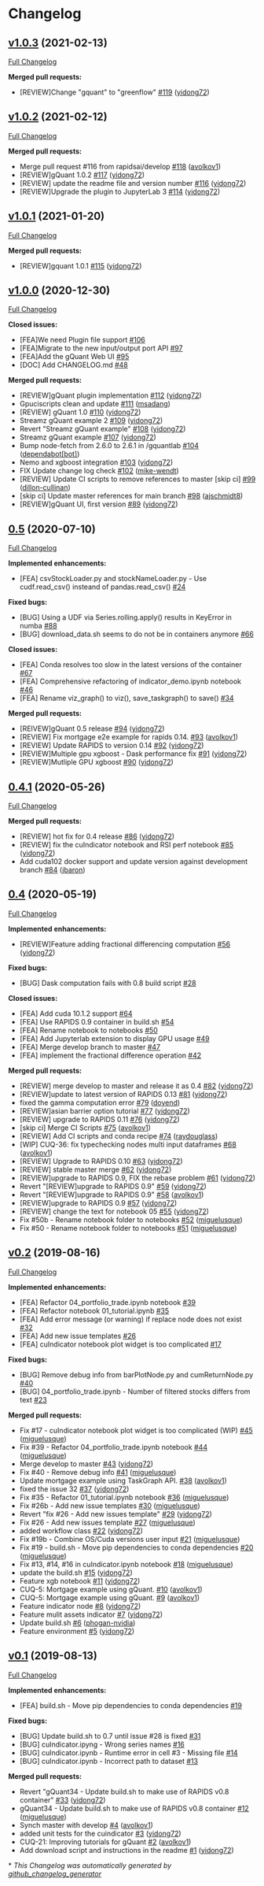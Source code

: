 # Changelog

## [v1.0.3](https://github.com/NVIDIA/fsi-samples/tree/v1.0.3) (2021-02-13)

[Full Changelog](https://github.com/NVIDIA/fsi-samples/compare/v1.0.2...v1.0.3)

**Merged pull requests:**

- \[REVIEW\]Change "gquant" to "greenflow" [\#119](https://github.com/NVIDIA/fsi-samples/pull/119) ([yidong72](https://github.com/yidong72))

## [v1.0.2](https://github.com/NVIDIA/fsi-samples/tree/v1.0.2) (2021-02-12)

[Full Changelog](https://github.com/NVIDIA/fsi-samples/compare/v1.0.1...v1.0.2)

**Merged pull requests:**

- Merge pull request \#116 from rapidsai/develop [\#118](https://github.com/NVIDIA/fsi-samples/pull/118) ([avolkov1](https://github.com/avolkov1))
- \[REVIEW\]gQuant 1.0.2 [\#117](https://github.com/NVIDIA/fsi-samples/pull/117) ([yidong72](https://github.com/yidong72))
- \[REVIEW\] update the readme file and version number [\#116](https://github.com/NVIDIA/fsi-samples/pull/116) ([yidong72](https://github.com/yidong72))
- \[REVIEW\]Upgrade the plugin to JupyterLab 3 [\#114](https://github.com/NVIDIA/fsi-samples/pull/114) ([yidong72](https://github.com/yidong72))

## [v1.0.1](https://github.com/NVIDIA/fsi-samples/tree/v1.0.1) (2021-01-20)

[Full Changelog](https://github.com/NVIDIA/fsi-samples/compare/v1.0.0...v1.0.1)

**Merged pull requests:**

- \[REVIEW\]gquant 1.0.1 [\#115](https://github.com/NVIDIA/fsi-samples/pull/115) ([yidong72](https://github.com/yidong72))

## [v1.0.0](https://github.com/NVIDIA/fsi-samples/tree/v1.0.0) (2020-12-30)

[Full Changelog](https://github.com/NVIDIA/fsi-samples/compare/0.5...v1.0.0)

**Closed issues:**

- \[FEA\]We need Plugin file support [\#106](https://github.com/NVIDIA/fsi-samples/issues/106)
- \[FEA\]Migrate to the new input/output port API [\#97](https://github.com/NVIDIA/fsi-samples/issues/97)
- \[FEA\]Add the gQuant Web UI [\#95](https://github.com/NVIDIA/fsi-samples/issues/95)
- \[DOC\] Add CHANGELOG.md [\#48](https://github.com/NVIDIA/fsi-samples/issues/48)

**Merged pull requests:**

- \[REVIEW\]gQuant plugin implementation [\#112](https://github.com/NVIDIA/fsi-samples/pull/112) ([yidong72](https://github.com/yidong72))
- Gpuciscripts clean and update [\#111](https://github.com/NVIDIA/fsi-samples/pull/111) ([msadang](https://github.com/msadang))
- \[REVIEW\] gQuant 1.0 [\#110](https://github.com/NVIDIA/fsi-samples/pull/110) ([yidong72](https://github.com/yidong72))
- Streamz gQuant example 2 [\#109](https://github.com/NVIDIA/fsi-samples/pull/109) ([yidong72](https://github.com/yidong72))
- Revert "Streamz gQuant example" [\#108](https://github.com/NVIDIA/fsi-samples/pull/108) ([yidong72](https://github.com/yidong72))
- Streamz gQuant example [\#107](https://github.com/NVIDIA/fsi-samples/pull/107) ([yidong72](https://github.com/yidong72))
- Bump node-fetch from 2.6.0 to 2.6.1 in /gquantlab [\#104](https://github.com/NVIDIA/fsi-samples/pull/104) ([dependabot[bot]](https://github.com/apps/dependabot))
- Nemo and xgboost integration  [\#103](https://github.com/NVIDIA/fsi-samples/pull/103) ([yidong72](https://github.com/yidong72))
- FIX Update change log check [\#102](https://github.com/NVIDIA/fsi-samples/pull/102) ([mike-wendt](https://github.com/mike-wendt))
- \[REVIEW\] Update CI scripts to remove references to master \[skip ci\] [\#99](https://github.com/NVIDIA/fsi-samples/pull/99) ([dillon-cullinan](https://github.com/dillon-cullinan))
- \[skip ci\] Update master references for main branch [\#98](https://github.com/NVIDIA/fsi-samples/pull/98) ([ajschmidt8](https://github.com/ajschmidt8))
- \[REVIEW\]gQuant UI, first version [\#89](https://github.com/NVIDIA/fsi-samples/pull/89) ([yidong72](https://github.com/yidong72))

## [0.5](https://github.com/NVIDIA/fsi-samples/tree/0.5) (2020-07-10)

[Full Changelog](https://github.com/NVIDIA/fsi-samples/compare/0.4.1...0.5)

**Implemented enhancements:**

- \[FEA\] csvStockLoader.py and stockNameLoader.py - Use cudf.read\_csv\(\) insteand of pandas.read\_csv\(\) [\#24](https://github.com/NVIDIA/fsi-samples/issues/24)

**Fixed bugs:**

- \[BUG\] Using a UDF via Series.rolling.apply\(\) results in KeyError in numba [\#88](https://github.com/NVIDIA/fsi-samples/issues/88)
- \[BUG\] download\_data.sh seems to do not be in containers anymore [\#66](https://github.com/NVIDIA/fsi-samples/issues/66)

**Closed issues:**

- \[FEA\] Conda resolves too slow in the latest versions of the container [\#67](https://github.com/NVIDIA/fsi-samples/issues/67)
- \[FEA\] Comprehensive refactoring of indicator\_demo.ipynb notebook [\#46](https://github.com/NVIDIA/fsi-samples/issues/46)
- \[FEA\] Rename viz\_graph\(\) to viz\(\), save\_taskgraph\(\) to save\(\) [\#34](https://github.com/NVIDIA/fsi-samples/issues/34)

**Merged pull requests:**

- \[REIVEW\]gQuant 0.5 release [\#94](https://github.com/NVIDIA/fsi-samples/pull/94) ([yidong72](https://github.com/yidong72))
- \[REVIEW\] Fix mortgage e2e example for rapids 0.14. [\#93](https://github.com/NVIDIA/fsi-samples/pull/93) ([avolkov1](https://github.com/avolkov1))
- \[REVIEW\] Update RAPIDS to version 0.14 [\#92](https://github.com/NVIDIA/fsi-samples/pull/92) ([yidong72](https://github.com/yidong72))
- \[REVIEW\]Multiple gpu xgboost - Dask performance fix [\#91](https://github.com/NVIDIA/fsi-samples/pull/91) ([yidong72](https://github.com/yidong72))
- \[REVIEW\]Mutliple GPU xgboost [\#90](https://github.com/NVIDIA/fsi-samples/pull/90) ([yidong72](https://github.com/yidong72))

## [0.4.1](https://github.com/NVIDIA/fsi-samples/tree/0.4.1) (2020-05-26)

[Full Changelog](https://github.com/NVIDIA/fsi-samples/compare/0.4...0.4.1)

**Merged pull requests:**

- \[REVIEW\] hot fix for 0.4 release [\#86](https://github.com/NVIDIA/fsi-samples/pull/86) ([yidong72](https://github.com/yidong72))
- \[REVIEW\] fix the cuIndicator notebook and RSI perf notebook [\#85](https://github.com/NVIDIA/fsi-samples/pull/85) ([yidong72](https://github.com/yidong72))
- Add cuda102 docker support and update version against development branch [\#84](https://github.com/NVIDIA/fsi-samples/pull/84) ([jbaron](https://github.com/jbaron))

## [0.4](https://github.com/NVIDIA/fsi-samples/tree/0.4) (2020-05-19)

[Full Changelog](https://github.com/NVIDIA/fsi-samples/compare/v0.2...0.4)

**Implemented enhancements:**

- \[REVIEW\]Feature adding fractional differencing computation [\#56](https://github.com/NVIDIA/fsi-samples/pull/56) ([yidong72](https://github.com/yidong72))

**Fixed bugs:**

- \[BUG\] Dask computation fails with 0.8 build script [\#28](https://github.com/NVIDIA/fsi-samples/issues/28)

**Closed issues:**

- \[FEA\] Add cuda 10.1.2 support [\#64](https://github.com/NVIDIA/fsi-samples/issues/64)
- \[FEA\] Use RAPIDS 0.9 container in build.sh [\#54](https://github.com/NVIDIA/fsi-samples/issues/54)
- \[FEA\] Rename notebook to notebooks [\#50](https://github.com/NVIDIA/fsi-samples/issues/50)
- \[FEA\] Add Jupyterlab extension to display GPU usage [\#49](https://github.com/NVIDIA/fsi-samples/issues/49)
- \[FEA\] Merge develop branch to master [\#47](https://github.com/NVIDIA/fsi-samples/issues/47)
- \[FEA\] implement the fractional difference operation [\#42](https://github.com/NVIDIA/fsi-samples/issues/42)

**Merged pull requests:**

- \[REVIEW\] merge develop to master and release it as 0.4 [\#82](https://github.com/NVIDIA/fsi-samples/pull/82) ([yidong72](https://github.com/yidong72))
- \[REVIEW\]update to latest version of RAPIDS 0.13 [\#81](https://github.com/NVIDIA/fsi-samples/pull/81) ([yidong72](https://github.com/yidong72))
- fixed the gamma computation error [\#79](https://github.com/NVIDIA/fsi-samples/pull/79) ([doyend](https://github.com/doyend))
- \[REVIEW\]asian barrier option  tutorial [\#77](https://github.com/NVIDIA/fsi-samples/pull/77) ([yidong72](https://github.com/yidong72))
- \[REVIEW\] upgrade to RAPIDS 0.11 [\#76](https://github.com/NVIDIA/fsi-samples/pull/76) ([yidong72](https://github.com/yidong72))
- \[skip ci\] Merge CI Scripts [\#75](https://github.com/NVIDIA/fsi-samples/pull/75) ([avolkov1](https://github.com/avolkov1))
- \[REVIEW\] Add CI scripts and conda recipe [\#74](https://github.com/NVIDIA/fsi-samples/pull/74) ([raydouglass](https://github.com/raydouglass))
- \[WIP\] CUQ-36: fix typechecking nodes multi input dataframes [\#68](https://github.com/NVIDIA/fsi-samples/pull/68) ([avolkov1](https://github.com/avolkov1))
- \[REVIEW\] Upgrade to RAPIDS 0.10 [\#63](https://github.com/NVIDIA/fsi-samples/pull/63) ([yidong72](https://github.com/yidong72))
- \[REVIEW\] stable master merge [\#62](https://github.com/NVIDIA/fsi-samples/pull/62) ([yidong72](https://github.com/yidong72))
- \[REVIEW\]upgrade to RAPIDS 0.9, FIX the rebase problem [\#61](https://github.com/NVIDIA/fsi-samples/pull/61) ([yidong72](https://github.com/yidong72))
- Revert "\[REVIEW\]upgrade to RAPIDS 0.9" [\#59](https://github.com/NVIDIA/fsi-samples/pull/59) ([yidong72](https://github.com/yidong72))
- Revert "\[REVIEW\]upgrade to RAPIDS 0.9" [\#58](https://github.com/NVIDIA/fsi-samples/pull/58) ([avolkov1](https://github.com/avolkov1))
- \[REVIEW\]upgrade to RAPIDS 0.9 [\#57](https://github.com/NVIDIA/fsi-samples/pull/57) ([yidong72](https://github.com/yidong72))
- \[REVIEW\] change the text for notebook 05 [\#55](https://github.com/NVIDIA/fsi-samples/pull/55) ([yidong72](https://github.com/yidong72))
- Fix \#50b - Rename notebook folder to notebooks [\#52](https://github.com/NVIDIA/fsi-samples/pull/52) ([miguelusque](https://github.com/miguelusque))
- Fix \#50 - Rename notebook folder to notebooks [\#51](https://github.com/NVIDIA/fsi-samples/pull/51) ([miguelusque](https://github.com/miguelusque))

## [v0.2](https://github.com/NVIDIA/fsi-samples/tree/v0.2) (2019-08-16)

[Full Changelog](https://github.com/NVIDIA/fsi-samples/compare/v0.1...v0.2)

**Implemented enhancements:**

- \[FEA\] Refactor 04\_portfolio\_trade.ipynb notebook [\#39](https://github.com/NVIDIA/fsi-samples/issues/39)
- \[FEA\] Refactor notebook 01\_tutorial.ipynb [\#35](https://github.com/NVIDIA/fsi-samples/issues/35)
- \[FEA\] Add error message \(or warning\) if replace node does not exist [\#32](https://github.com/NVIDIA/fsi-samples/issues/32)
- \[FEA\] Add new issue templates [\#26](https://github.com/NVIDIA/fsi-samples/issues/26)
- \[FEA\] cuIndicator notebook plot widget is too complicated [\#17](https://github.com/NVIDIA/fsi-samples/issues/17)

**Fixed bugs:**

- \[BUG\] Remove debug info from barPlotNode.py and cumReturnNode.py [\#40](https://github.com/NVIDIA/fsi-samples/issues/40)
- \[BUG\] 04\_portfolio\_trade.ipynb - Number of filtered stocks differs from text [\#23](https://github.com/NVIDIA/fsi-samples/issues/23)

**Merged pull requests:**

- Fix \#17 - cuIndicator notebook plot widget is too complicated \(WIP\) [\#45](https://github.com/NVIDIA/fsi-samples/pull/45) ([miguelusque](https://github.com/miguelusque))
- Fix \#39 - Refactor 04\_portfolio\_trade.ipynb notebook [\#44](https://github.com/NVIDIA/fsi-samples/pull/44) ([miguelusque](https://github.com/miguelusque))
- Merge develop to master [\#43](https://github.com/NVIDIA/fsi-samples/pull/43) ([yidong72](https://github.com/yidong72))
- Fix \#40 - Remove debug info [\#41](https://github.com/NVIDIA/fsi-samples/pull/41) ([miguelusque](https://github.com/miguelusque))
- Update mortgage example using TaskGraph API. [\#38](https://github.com/NVIDIA/fsi-samples/pull/38) ([avolkov1](https://github.com/avolkov1))
- fixed the issue 32 [\#37](https://github.com/NVIDIA/fsi-samples/pull/37) ([yidong72](https://github.com/yidong72))
- Fix \#35 - Refactor 01\_tutorial.ipynb notebook [\#36](https://github.com/NVIDIA/fsi-samples/pull/36) ([miguelusque](https://github.com/miguelusque))
- Fix \#26b - Add new issue templates [\#30](https://github.com/NVIDIA/fsi-samples/pull/30) ([miguelusque](https://github.com/miguelusque))
- Revert "fix \#26 - Add new issues template" [\#29](https://github.com/NVIDIA/fsi-samples/pull/29) ([yidong72](https://github.com/yidong72))
- Fix \#26 - Add new issues template [\#27](https://github.com/NVIDIA/fsi-samples/pull/27) ([miguelusque](https://github.com/miguelusque))
- added workflow class [\#22](https://github.com/NVIDIA/fsi-samples/pull/22) ([yidong72](https://github.com/yidong72))
- Fix \#19b - Combine OS/Cuda versions user input [\#21](https://github.com/NVIDIA/fsi-samples/pull/21) ([miguelusque](https://github.com/miguelusque))
- Fix \#19 - build.sh - Move pip dependencies to conda dependencies [\#20](https://github.com/NVIDIA/fsi-samples/pull/20) ([miguelusque](https://github.com/miguelusque))
- Fix \#13, \#14, \#16 in cuIndicator.ipynb notebook [\#18](https://github.com/NVIDIA/fsi-samples/pull/18) ([miguelusque](https://github.com/miguelusque))
- update the build.sh [\#15](https://github.com/NVIDIA/fsi-samples/pull/15) ([yidong72](https://github.com/yidong72))
- Feature xgb notebook [\#11](https://github.com/NVIDIA/fsi-samples/pull/11) ([yidong72](https://github.com/yidong72))
- CUQ-5: Mortgage example using gQuant. [\#10](https://github.com/NVIDIA/fsi-samples/pull/10) ([avolkov1](https://github.com/avolkov1))
- CUQ-5: Mortgage example using  gQuant. [\#9](https://github.com/NVIDIA/fsi-samples/pull/9) ([avolkov1](https://github.com/avolkov1))
- Feature indicator node [\#8](https://github.com/NVIDIA/fsi-samples/pull/8) ([yidong72](https://github.com/yidong72))
- Feature mulit assets indicator [\#7](https://github.com/NVIDIA/fsi-samples/pull/7) ([yidong72](https://github.com/yidong72))
- Update build.sh [\#6](https://github.com/NVIDIA/fsi-samples/pull/6) ([phogan-nvidia](https://github.com/phogan-nvidia))
- Feature environment [\#5](https://github.com/NVIDIA/fsi-samples/pull/5) ([yidong72](https://github.com/yidong72))

## [v0.1](https://github.com/NVIDIA/fsi-samples/tree/v0.1) (2019-08-13)

[Full Changelog](https://github.com/NVIDIA/fsi-samples/compare/e4a967fc9e3289fdbfa37e7a7b84887579332b42...v0.1)

**Implemented enhancements:**

- \[FEA\] build.sh - Move pip dependencies to conda dependencies [\#19](https://github.com/NVIDIA/fsi-samples/issues/19)

**Fixed bugs:**

- \[BUG\] Update build.sh to 0.7 until issue \#28 is fixed [\#31](https://github.com/NVIDIA/fsi-samples/issues/31)
- \[BUG\] cuIndicator.ipyng - Wrong series names [\#16](https://github.com/NVIDIA/fsi-samples/issues/16)
- \[BUG\] cuIndicator.ipynb - Runtime error in cell \#3 - Missing file [\#14](https://github.com/NVIDIA/fsi-samples/issues/14)
- \[BUG\] cuIndicator.ipynb - Incorrect path to dataset [\#13](https://github.com/NVIDIA/fsi-samples/issues/13)

**Merged pull requests:**

- Revert "gQuant34 - Update build.sh to make use of RAPIDS v0.8 container" [\#33](https://github.com/NVIDIA/fsi-samples/pull/33) ([yidong72](https://github.com/yidong72))
- gQuant34 - Update build.sh to make use of RAPIDS v0.8 container [\#12](https://github.com/NVIDIA/fsi-samples/pull/12) ([miguelusque](https://github.com/miguelusque))
- Synch master with develop [\#4](https://github.com/NVIDIA/fsi-samples/pull/4) ([avolkov1](https://github.com/avolkov1))
- added unit tests for the cuindicator [\#3](https://github.com/NVIDIA/fsi-samples/pull/3) ([yidong72](https://github.com/yidong72))
- CUQ-21: Improving tutorials for gQuant [\#2](https://github.com/NVIDIA/fsi-samples/pull/2) ([avolkov1](https://github.com/avolkov1))
- Add download script and instructions in the readme [\#1](https://github.com/NVIDIA/fsi-samples/pull/1) ([yidong72](https://github.com/yidong72))



\* *This Changelog was automatically generated by [github_changelog_generator](https://github.com/github-changelog-generator/github-changelog-generator)*
